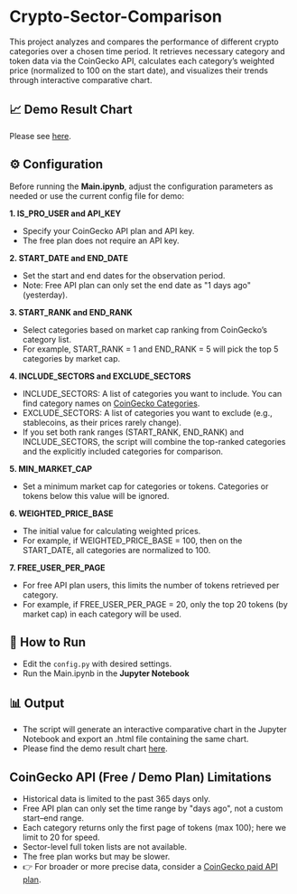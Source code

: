 # Crypto-Sector-Comparison
This project analyzes and compares the performance of different crypto categories over a chosen time period. It retrieves necessary category and token data via the CoinGecko API, calculates each category’s weighted price (normalized to 100 on the start date), and visualizes their trends through interactive comparative chart.

## 📈 Demo Result Chart
Please see [here](https://jessie2019w.github.io/Crypto-Sector-Comparison/).

## ⚙️ Configuration
Before running the **Main.ipynb**, adjust the configuration parameters as needed or use the current config file for demo:

**1. IS_PRO_USER and API_KEY**
- Specify your CoinGecko API plan and API key.
- The free plan does not require an API key.

**2. START_DATE and END_DATE**
- Set the start and end dates for the observation period.
- Note: Free API plan can only set the end date as "1 days ago" (yesterday).

**3. START_RANK and END_RANK**
- Select categories based on market cap ranking from CoinGecko’s category list.
- For example, START_RANK = 1 and END_RANK = 5 will pick the top 5 categories by market cap.

**4. INCLUDE_SECTORS and EXCLUDE_SECTORS**
- INCLUDE_SECTORS: A list of categories you want to include. You can find category names on [CoinGecko Categories](https://www.coingecko.com/en/categories ).
- EXCLUDE_SECTORS: A list of categories you want to exclude (e.g., stablecoins, as their prices rarely change).
- If you set both rank ranges (START_RANK, END_RANK) and INCLUDE_SECTORS, the script will combine the top-ranked categories and the explicitly included categories for comparison.

**5. MIN_MARKET_CAP**
- Set a minimum market cap for categories or tokens. Categories or tokens below this value will be ignored.

**6. WEIGHTED_PRICE_BASE**
- The initial value for calculating weighted prices.
- For example, if WEIGHTED_PRICE_BASE = 100, then on the START_DATE, all categories are normalized to 100.

**7. FREE_USER_PER_PAGE**
- For free API plan users, this limits the number of tokens retrieved per category.
- For example, if FREE_USER_PER_PAGE = 20, only the top 20 tokens (by market cap) in each category will be used.

## 🚀 How to Run
- Edit the `config.py` with desired settings.
- Run the Main.ipynb in the **Jupyter Notebook**

## 📊 Output
- The script will generate an interactive comparative chart in the Jupyter Notebook and export an .html file containing the same chart.
- Please find the demo result chart [here](https://jessie2019w.github.io/Crypto-Sector-Comparison/).

## CoinGecko API (Free / Demo Plan) Limitations
- Historical data is limited to the past 365 days only.
- Free API plan can only set the time range by "days ago", not a custom start–end range.
- Each category returns only the first page of tokens (max 100); here we limit to 20 for speed.
- Sector-level full token lists are not available.
- The free plan works but may be slower.
- 👉 For broader or more precise data, consider a [CoinGecko paid API plan](https://www.coingecko.com/en/api/pricing).
